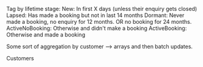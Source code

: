 Tag by lifetime stage:
New:
  In first X days (unless their enquiry gets closed)
Lapsed:
    Has made a booking but not in last 14 months
Dormant:
  Never made a booking, no enquiry for 12 months. OR no booking for 24 months.
ActiveNoBooking:
  Otherwise and didn't make a booking
ActiveBooking:
  Otherwise and made a booking

Some sort of aggregation by customer --> arrays and then batch updates.

Customers